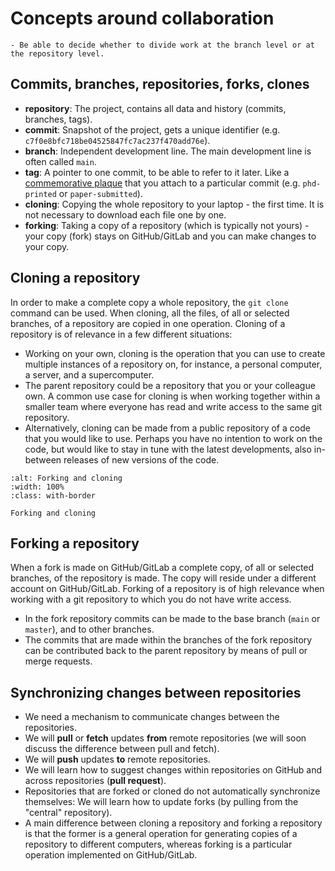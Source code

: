 # Concepts around collaboration

```{objectives}
- Be able to decide whether to divide work at the branch level or at the repository level.
```


## Commits, branches, repositories, forks, clones

- **repository**: The project, contains all data and history (commits, branches, tags).
- **commit**: Snapshot of the project, gets a unique identifier (e.g. `c7f0e8bfc718be04525847fc7ac237f470add76e`).
- **branch**: Independent development line. The main development line is often called `main`.
- **tag**: A pointer to one commit, to be able to refer to it later. Like a [commemorative plaque](https://en.wikipedia.org/wiki/Commemorative_plaque)
  that you attach to a particular commit (e.g. `phd-printed` or `paper-submitted`).
- **cloning**: Copying the whole repository to your laptop - the first time. It is not necessary to download each file one by one.
- **forking**: Taking a copy of a repository (which is typically not yours) - your
  copy (fork) stays on GitHub/GitLab and you can make changes to your copy.


## Cloning a repository

In order to make a complete copy a whole repository, the `git clone` command
can be used. When cloning, all the files, of all or selected branches, of a
repository are copied in one operation. Cloning of a repository is of relevance
in a few different situations:
* Working on your own, cloning is the operation that you can use to create
  multiple instances of a repository on, for instance, a personal computer, a
  server, and a supercomputer.
* The parent repository could be a repository that you or your colleague own. A
  common use case for cloning is when working together within a smaller team
  where everyone has read and write access to the same git repository.
* Alternatively, cloning can be made from a public repository of a code that
  you would like to use. Perhaps you have no intention to work on the code, but
  would like to stay in tune with the latest developments, also in-between
  releases of new versions of the code.


```{figure} img/overview/forkandclone.png
:alt: Forking and cloning
:width: 100%
:class: with-border

Forking and cloning
```


## Forking a repository

When a fork is made on GitHub/GitLab a complete copy, of all or selected
branches, of the repository is made. The copy will reside under a different
account on GitHub/GitLab. Forking of a repository is of high relevance when
working with a git repository to which you do not have write access.
* In the fork repository commits can be made to the base branch (`main` or
  `master`), and to other branches.
* The commits that are made within the branches of the fork repository can be
  contributed back to the parent repository by means of pull or merge requests.


## Synchronizing changes between repositories

- We need a mechanism to communicate changes between the repositories.
- We will **pull** or **fetch** updates **from** remote repositories (we will soon discuss the difference between pull and fetch).
- We will **push** updates **to** remote repositories.
- We will learn how to suggest changes within repositories on GitHub and across repositories (**pull request**).
- Repositories that are forked or cloned do not automatically synchronize themselves:
  We will learn how to update forks (by pulling from the "central" repository).
- A main difference between cloning a repository and forking a repository is that the former is a general operation for generating copies of a repository to different computers, whereas forking is a particular operation implemented on GitHub/GitLab.
